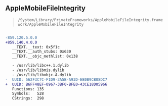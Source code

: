 ## AppleMobileFileIntegrity

> `/System/Library/PrivateFrameworks/AppleMobileFileIntegrity.framework/AppleMobileFileIntegrity`

```diff

-859.120.5.0.0
+859.140.4.0.0
   __TEXT.__text: 0x5f1c
   __TEXT.__auth_stubs: 0x630
   __TEXT.__objc_methlist: 0x138

   - /usr/lib/libc++.1.dylib
   - /usr/lib/libmis.dylib
   - /usr/lib/libobjc.A.dylib
-  UUID: 562F3C7C-F1D9-3A5B-A93D-EB0B9CB08DC7
+  UUID: B6FF48EF-0967-3BF0-BFE0-43CE18D05966
   Functions: 135
   Symbols:   528
   CStrings:  298

```
